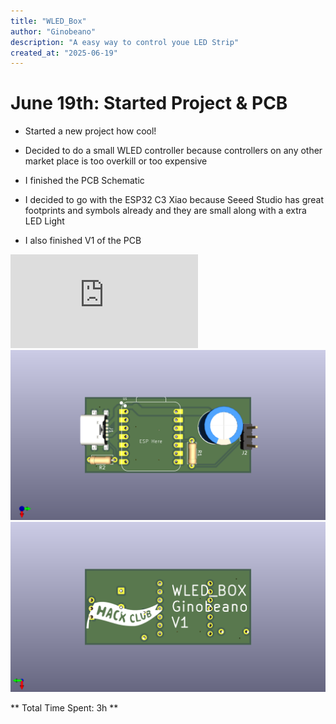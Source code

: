 ```yaml
---
title: "WLED_Box"
author: "Ginobeano"
description: "A easy way to control youe LED Strip"
created_at: "2025-06-19"
---
```


# June 19th: Started Project & PCB

- Started a new project how cool!

- Decided to do a small WLED controller because controllers on any other market place is too overkill or too expensive

- I finished the PCB Schematic 

- I decided to go with the ESP32 C3 Xiao because Seeed Studio has great footprints and symbols already and they are small along with a extra LED Light

- I also finished V1 of the PCB

![](https://github.com/Choccy-vr/WLED-BOX/blob/main/Images/WLED_BOX_Sch.pdf)
![](https://github.com/Choccy-vr/WLED-BOX/blob/main/Images/WLED_Box.png)
![](https://github.com/Choccy-vr/WLED-BOX/blob/main/Images/WLED_Box_Bottom.png)

** Total Time Spent: 3h **
